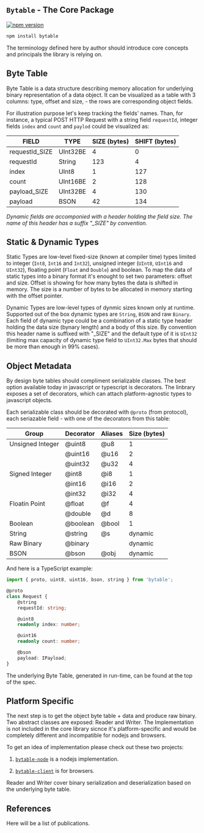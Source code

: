 ## `Bytable` - The Core Package
[![npm version](https://img.shields.io/npm/v/bytable.svg?style=flat-square)](https://www.npmjs.com/package/bytable)

```bash
npm install bytable
```

The terminology defined here by author should introduce core concepts and principals the library is relying on.

## Byte Table

Byte Table is a data structure describing memory allocation for underlying binary representation of a data object. It can be visualized as a table with 3 columns: type, offset and size, - the rows are corresponding object fields. 

For illustration purpose let's keep tracking the fields' names. Than, for instance, a typical POST HTTP Request with a string field `requestId`, integer fields `index` and `count` and `paylod` could be visualized as:

| FIELD          | TYPE              | SIZE (bytes) | SHIFT (bytes) |
| -------------- | ----------------- | ------------ | ------------- |
| requestId_SIZE | UInt32BE          | 4            | 0             |
| requestId      | String            | 123          | 4             |
| index          | UInt8             | 1            | 127           |
| count          | UInt16BE          | 2            | 128           |
| payload_SIZE   | UInt32BE          | 4            | 130           |
| payload        | BSON              | 42           | 134           |

*Dynamic fields are accomponied with a header holding the field size. The name of this header has a suffix "_SIZE" by convention.*

## Static & Dynamic Types

Static Types are low-level fixed-size (known at compiler time) types limited to integer (`Int8`, `Int16` and `Int32`), unsigned integer (`UInt8`, `UInt16` and `UInt32`), floating point (`Float` and `Double`) and boolean. To map the data of static types into a binary format it's enought to set two parameters: offset and size. Offset is showing for how many bytes the data is shifted in memory. The size is a number of bytes to be allocated in memory starting with the offset pointer.

Dynamic Types are low-level types of dynmic sizes known only at runtime. Supported out of the box dynamic types are  `String`, `BSON` and raw `Binary`. Each field of dynamic type could be a combination of a static type header holding the data size (bynary length) and a body of this size. By convention this header name is suffixed with "_SIZE" and the default type of it is `UInt32` (limiting max capacity of dynamic type field to `UInt32.Max` bytes that should be more than enough in 99% cases).

## Object Metadata

By design byte tables should compliment serializable classes. The best option available today in javascript or typescript is decorators.
The linbrary exposes a set of decorators, which can attach platform-agnostic types to javascript objects.

Each serializable class should be decorated with `@proto` (from protocol), each seriazable field - with one of the decorators from this table:

| Group            | Decorator  | Aliases  | Size (bytes) |
| ---------------- | ---------- | ---------| -------------|
| Unsigned Integer | @uint8     | @u8      | 1            |
|                  | @uint16    | @u16     | 2            |
|                  | @uint32    | @u32     | 4            |
| Signed Integer   | @int8      | @i8      | 1            |
|                  | @int16     | @i16     | 2            |
|                  | @int32     | @i32     | 4            |
| Floatin Point    | @float     | @f       | 4            |
|                  | @double    | @d       | 8            |
| Boolean          | @boolean   | @bool    | 1            |
| String           | @string    | @s       | dynamic      |
| Raw Binary       | @binary    |          | dynamic      |
| BSON             | @bson      | @obj     | dynamic      |


And here is a TypeScript example:

```typescript
import { proto, uint8, uint16, bson, string } from 'bytable';

@proto
class Request {
    @string
    requestId: string;

    @uint8
    readonly index: number;

    @uint16
    readonly count: number;

    @bson
    payload: IPayload;
}
```
The underlying Byte Table, generated in run-time, can be found at the top of the spec.

## Platform Specific

The next step is to get the object byte table + data and produce raw binary. Two abstract classes are exposed: Reader and Writer. The Implementation is not included in the core library sicnce it's platform-specific and would be  completely different and incompatible for nodejs and browsers.


To get an idea of implementation please check out these two projects:

1. [`bytable-node`](/packages/bytable-node) is a nodejs implementation.

2. [`bytable-client`](/packages/bytable-client) is for browsers.

Reader and Writer cover binary serialization and deserialization based on the underlying byte table.

## References

Here will be a list of publications.
